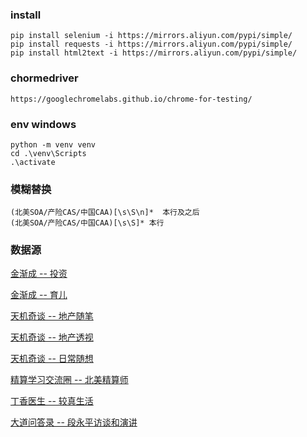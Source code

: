 ### install
    pip install selenium -i https://mirrors.aliyun.com/pypi/simple/
    pip install requests -i https://mirrors.aliyun.com/pypi/simple/
    pip install html2text -i https://mirrors.aliyun.com/pypi/simple/

### chormedriver
    https://googlechromelabs.github.io/chrome-for-testing/


### env windows
    python -m venv venv
    cd .\venv\Scripts
    .\activate

### 模糊替换
    (北美SOA/产险CAS/中国CAA)[\s\S\n]*  本行及之后
    (北美SOA/产险CAS/中国CAA)[\s\S]* 本行


### 数据源
[金渐成 -- 投资](https://mp.weixin.qq.com/mp/appmsgalbum?__biz=Mzg2NTkwNTM4MA==&action=getalbum&album_id=3896715541905326087&is_reverse=1)

[金渐成 -- 育儿](https://mp.weixin.qq.com/mp/appmsgalbum?__biz=Mzg2NTkwNTM4MA==&action=getalbum&album_id=3932943505567170582&is_reverse=1)

[天机奇谈 -- 地产随笔](https://mp.weixin.qq.com/mp/appmsgalbum?__biz=Mzg2OTkwNzE4MA==&action=getalbum&album_id=2861896433740955648)

[天机奇谈 -- 地产透视](https://mp.weixin.qq.com/mp/appmsgalbum?__biz=Mzg2OTkwNzE4MA==&action=getalbum&album_id=2861890111381323779)

[天机奇谈 -- 日常随想](https://mp.weixin.qq.com/mp/appmsgalbum?__biz=Mzg2OTkwNzE4MA==&action=getalbum&album_id=3715248304800841730&is_reverse=1)

[精算学习交流圈 -- 北美精算师](https://mp.weixin.qq.com/mp/appmsgalbum?__biz=Mzg5ODgxNDE0NQ==&action=getalbum&album_id=2482089104038428675)

[丁香医生 -- 较真生活](https://mp.weixin.qq.com/mp/appmsgalbum?__biz=MjA1ODMxMDQwMQ==&action=getalbum&album_id=3954806586270433294)

[大道问答录 -- 段永平访谈和演讲](https://mp.weixin.qq.com/mp/appmsgalbum?__biz=MzUyMTcxODYyMw==&action=getalbum&album_id=3976481484910690309)